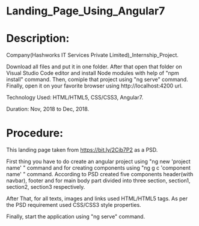# Landing_Page_Using_Angular7
# Description:

Company(Hashworks IT Services Private Limited)_Internship_Project.

Download all files and put it in one folder. After that open that folder on Visual Studio Code editor and install Node modules with help of "npm install" command. Then, comiple that project using "ng serve" command. Finally, open it on your favorite browser using http://localhost:4200 url.

Technology Used: HTML/HTML5, CSS/CSS3, Angular7.

Duration: Nov, 2018 to Dec, 2018.

# Procedure:

This landing page taken from https://bit.ly/2Cib7P2 as a PSD.

First thing you have to do create an angular project using "ng new 'project name' " command and for creating components using "ng g c 'component name' " command. According to PSD created five components header(with navbar), footer and for main body part divided into three section, section1, section2, section3 respectively.

After That, for all texts, images and links used HTML/HTML5 tags. As per the PSD requirement used CSS/CSS3 style properties.

Finally, start the application using "ng serve" command.


